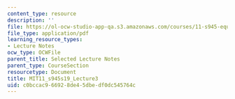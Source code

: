 ```yaml
---
content_type: resource
description: ''
file: https://ol-ocw-studio-app-qa.s3.amazonaws.com/courses/11-s945-equity-inclusion-local-policy-driven-strategies-for-economic-development-the-just-city-spring-2019/c0bccac966928de45dbedf0dc545764c_MIT11_s945s19_Lecture3.pdf
file_type: application/pdf
learning_resource_types:
- Lecture Notes
ocw_type: OCWFile
parent_title: Selected Lecture Notes
parent_type: CourseSection
resourcetype: Document
title: MIT11_s945s19_Lecture3
uid: c0bccac9-6692-8de4-5dbe-df0dc545764c
---
```

